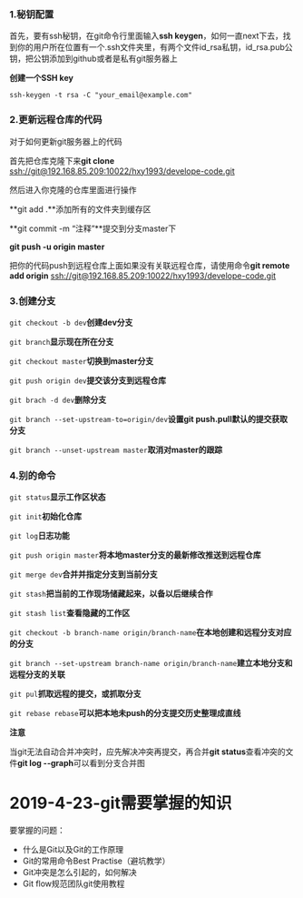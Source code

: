 ### 1.秘钥配置

首先，要有ssh秘钥，在git命令行里面输入**ssh keygen**，如何一直next下去，找到你的用户所在位置有一个.ssh文件夹里，有两个文件id_rsa私钥，id_rsa.pub公钥，把公钥添加到github或者是私有git服务器上

**创建一个SSH key**

```
ssh-keygen -t rsa -C "your_email@example.com"
```

### 2.更新远程仓库的代码

对于如何更新git服务器上的代码

首先把仓库克隆下来**git clone** [ssh://git@192.168.85.209:10022/hxy1993/develope-code.git](ssh://git@192.168.85.209:10022/hxy1993/develope-code.git)

然后进入你克隆的仓库里面进行操作

**git add .**添加所有的文件夹到缓存区

**git commit -m “注释”**提交到分支master下

**git push -u origin master** 

把你的代码push到远程仓库上面如果没有关联远程仓库，请使用命令**git remote add origin**  [ssh://git@192.168.85.209:10022/hxy1993/develope-code.git](ssh://git@192.168.85.209:10022/hxy1993/develope-code.git)

### 3.创建分支

`git checkout -b dev`**创建dev分支**

`git branch`**显示现在所在分支**

`git checkout master`**切换到master分支**

`git push origin dev`**提交该分支到远程仓库**

`git brach -d dev`**删除分支**

`git branch --set-upstream-to=origin/dev`**设置git push.pull默认的提交获取分支**

`git branch --unset-upstream master`**取消对master的跟踪**

### 4.别的命令

`git status`**显示工作区状态**

`git init`**初始化仓库**

`git log`**日志功能**

`git push origin master`**将本地master分支的最新修改推送到远程仓库**

`git merge dev`**合并并指定分支到当前分支**

`git stash`**把当前的工作现场储藏起来，以备以后继续合作**

`git stash list`**查看隐藏的工作区**

`git checkout -b branch-name origin/branch-name`**在本地创建和远程分支对应的分支**

`git branch --set-upstream branch-name origin/branch-name`**建立本地分支和远程分支的关联**

`git pul`**抓取远程的提交，或抓取分支**

`git rebase rebase`**可以把本地未push的分支提交历史整理成直线**

**注意**

当git无法自动合并冲突时，应先解决冲突再提交，再合并**git status**查看冲突的文件**git log --graph**可以看到分支合并图



# 2019-4-23-git需要掌握的知识

要掌握的问题：

- 什么是Git以及Git的工作原理
- Git的常用命令Best Practise（避坑教学）
- Git冲突是怎么引起的，如何解决
- Git flow规范团队git使用教程